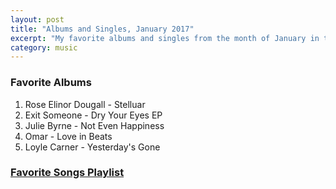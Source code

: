 ```yaml
---
layout: post
title: "Albums and Singles, January 2017"
excerpt: "My favorite albums and singles from the month of January in the 2017th year. "
category: music
---
```


### Favorite Albums

1. Rose Elinor Dougall - Stelluar
1. Exit Someone - Dry Your Eyes EP
1. Julie Byrne - Not Even Happiness
1. Omar - Love in Beats
1. Loyle Carner - Yesterday's Gone

### <a href="https://open.spotify.com/user/blrobin2/playlist/5How9HCDvdOLnZkhQOdoVI" target="_blank" rel="noopener">Favorite Songs Playlist</a>
